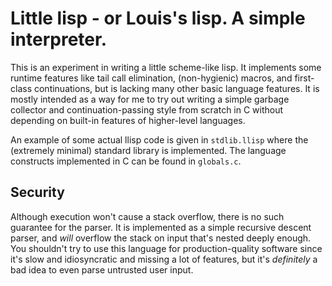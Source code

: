# Little lisp - or Louis's lisp. A simple interpreter.

This is an experiment in writing a little scheme-like lisp. It implements some runtime features like tail call elimination, (non-hygienic) macros, and first-class continuations, but is lacking many other basic language features. It is mostly intended as a way for me to try out writing a simple garbage collector and continuation-passing style from scratch in C without depending on built-in features of higher-level languages.

An example of some actual llisp code is given in `stdlib.llisp` where the (extremely minimal) standard library is implemented. The language constructs implemented in C can be found in `globals.c`.

## Security

Although execution won't cause a stack overflow, there is no such guarantee for the parser. It is implemented as a simple recursive descent parser, and _will_ overflow the stack on input that's nested deeply enough. You shouldn't try to use this language for production-quality software since it's slow and idiosyncratic and missing a lot of features, but it's _definitely_ a bad idea to even parse untrusted user input.
